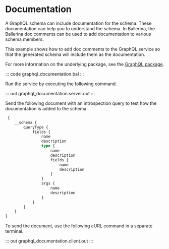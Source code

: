 # Documentation

A GraphQL schema can include documentation for the schema. These documentation can help you to understand the schema. In Ballerina, the Ballerina doc comments can be used to add documentation to various schema members.

This example shows how to add doc comments to the GraphQL service so that the generated schema will include them as the documentation.

For more information on the underlying package, see the [GraphQL package](https://lib.ballerina.io/ballerina/graphql/latest/).

::: code graphql_documentation.bal :::

Run the service by executing the following command.

::: out graphql_documentation.server.out :::

Send the following document with an introspection query to test how the documentation is added to the schema.

```graphql
 {
    __schema {
        queryType {
            fields {
                name
                description
                type {
                    name
                    description
                    fields {
                        name
                        description
                    }
                }
                args {
                    name
                    description
                }
            }
        }
    }
}
```

To send the document, use the following cURL command in a separate terminal.

::: out graphql_documentation.client.out :::
